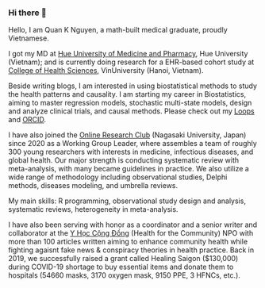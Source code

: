### Hi there 👋

Hello, I am Quan K Nguyen, a math-built medical graduate, proudly Vietnamese. 

I got my MD at [Hue University of Medicine and Pharmacy]([url](https://www.huemed-univ.edu.vn/)), Hue University (Vietnam); and is currently doing research for a EHR-based cohort study at [College of Health Sciences]([url](https://vinuni.edu.vn/college-of-health-sciences/)), VinUniversity (Hanoi, Vietnam). 

Beside writing blogs, I am interested in using biostatistical methods to study the health patterns and causality. I am starting my career in Biostatistics, aiming to master regression models, stochastic multi-state models, design and analyze clinical trials, and causal methods. Please check out my [Loops]([url](https://loop.frontiersin.org/people/1341250/overview)) and [ORCID]([url](https://orcid.org/my-orcid?orcid=0000-0002-3222-0978)).

I have also joined the [Online Research Club](https://www.onlineresearchclub.org/members) (Nagasaki University, Japan) since 2020 as a Working Group Leader, where assembles a team of roughly 300 young researchers with interests in medicine, infectious diseases, and global health. Our major strength is conducting systematic review with meta-analysis, with many became guidelines in practice. We also utilize a wide range of methodology including observational studies, Delphi methods, diseases modeling, and umbrella reviews.

My main skills: R programming, observational study design and analysis, systematic reviews, heterogeneity in meta-analysis.

I have also been serving with honor as a coordinator and a senior writer and collaborator at the [Y Học Cộng Đồng]([url](https://yhoccongdong.com/profile/nguyenkhoiquan/)) (Health for the Community) NPO with more than 100 articles written aiming to enhance community health while fighting agaisnt fake news & conspiracy theories in health practice. Back in 2019, we successfully raised a grant called Healing Saigon ($130,000) during COVID-19 shortage to buy essential items and donate them to hospitals (54660 masks, 3170 oxygen mask, 9150 PPE, 3 HFNCs, etc.).

<!--
**quan-nk/quan-nk** is a ✨ _special_ ✨ repository because its `README.md` (this file) appears on your GitHub profile.

Here are some ideas to get you started:

- 🔭 I’m currently working on ...
- 🌱 I’m currently learning ...
- 👯 I’m looking to collaborate on ...
- 🤔 I’m looking for help with ...
- 💬 Ask me about ...
- 📫 How to reach me: ...
- 😄 Pronouns: ...
- ⚡ Fun fact: ...
-->
